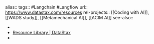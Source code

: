 alias::
tags:: #Langchain #Langflow 
url:: https://www.datastax.com/resources
rel-projects:: [[Coding with AI]], [[WADS study]], [[Metamechanical AI]], [[ACIM AI]] 
see-also::

-
- [Resource Library | DataStax](https://www.datastax.com/resources)
-